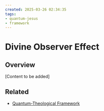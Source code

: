 ```yaml
---
created: 2025-03-26 02:34:35
tags:
- quantum-jesus
- framework
---
```

   
# Divine Observer Effect   
   
## Overview   
   
[Content to be added]   
   
## Related   
   
- [Quantum-Theological Framework](Quantum-Theological%20Framework.md)